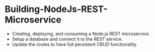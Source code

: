 # Building-NodeJs-REST-Microservice

 * Creating, deploying, and consuming a Node.js REST microservice.
 * Setup a database and connect it to the REST service.
 * Update the routes to have full persistent CRUD functionality. 
